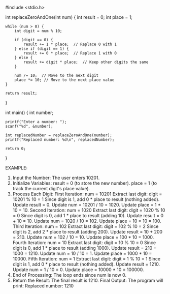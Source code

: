 #include <stdio.h>

int replaceZeroAndOne(int num) {
    int result = 0;
    int place = 1;

    while (num > 0) {
        int digit = num % 10;

        if (digit == 0) {
            result += 1 * place;  // Replace 0 with 1
        } else if (digit == 1) {
            result += 0 * place;  // Replace 1 with 0
        } else {
            result += digit * place;  // Keep other digits the same
        }

        num /= 10;  // Move to the next digit
        place *= 10; // Move to the next place value
    }

    return result;
}

int main() {
    int number;

    printf("Enter a number: ");
    scanf("%d", &number);

    int replacedNumber = replaceZeroAndOne(number);
    printf("Replaced number: %d\n", replacedNumber);

    return 0;
}

EXAMPLE:
1. Input the Number:
The user enters 10201.
2. Initialize Variables:
result = 0 (to store the new number).
place = 1 (to track the current digit's place value).
3. Process Each Digit:
First Iteration:
num = 10201
Extract last digit: digit = 10201 % 10 = 1
Since digit is 1, add 0 * place to result (nothing added).
Update result = 0.
Update num = 10201 / 10 = 1020.
Update place = 1 * 10 = 10.
Second Iteration:
num = 1020
Extract last digit: digit = 1020 % 10 = 0
Since digit is 0, add 1 * place to result (adding 10).
Update result = 0 + 10 = 10.
Update num = 1020 / 10 = 102.
Update place = 10 * 10 = 100.
Third Iteration:
num = 102
Extract last digit: digit = 102 % 10 = 2
Since digit is 2, add 2 * place to result (adding 200).
Update result = 10 + 200 = 210.
Update num = 102 / 10 = 10.
Update place = 100 * 10 = 1000.
Fourth Iteration:
num = 10
Extract last digit: digit = 10 % 10 = 0
Since digit is 0, add 1 * place to result (adding 1000).
Update result = 210 + 1000 = 1210.
Update num = 10 / 10 = 1.
Update place = 1000 * 10 = 10000.
Fifth Iteration:
num = 1
Extract last digit: digit = 1 % 10 = 1
Since digit is 1, add 0 * place to result (nothing added).
Update result = 1210.
Update num = 1 / 10 = 0.
Update place = 10000 * 10 = 100000.
4. End of Processing:
The loop ends since num is now 0.
5. Return the Result:
The final result is 1210.
Final Output:
The program will print:
Replaced number: 1210

